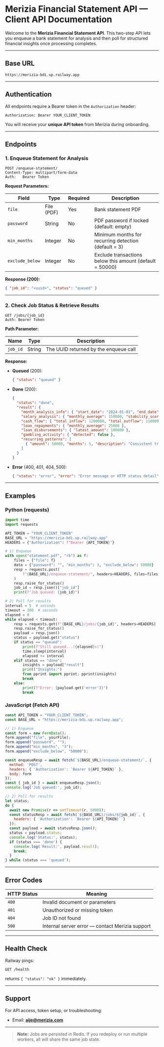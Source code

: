 # Merizia Financial Statement API — Client API Documentation

Welcome to the **Merizia Financial Statement API**. This two-step API lets you enqueue a bank statement for analysis and then poll for structured financial insights once processing completes.

---

## **Base URL**

```
https://merizia-bdi.up.railway.app
```

---

## **Authentication**

All endpoints require a Bearer token in the `Authorization` header:

```
Authorization: Bearer YOUR_CLIENT_TOKEN
```

You will receive your **unique API token** from Merizia during onboarding.

---

## **Endpoints**

### 1. Enqueue Statement for Analysis

```
POST /enqueue-statement/
Content-Type: multipart/form-data
Auth:   Bearer Token
``` 

**Request Parameters:**

| Field           | Type       | Required | Description                                          |
| --------------- | ---------- | -------- | ---------------------------------------------------- |
| `file`          | File (PDF) | Yes      | Bank statement PDF                                   |
| `password`      | String     | No       | PDF password if locked (default: empty)              |
| `min_months`    | Integer    | No       | Minimum months for recurring detection (default = 3) |
| `exclude_below` | Integer    | No       | Exclude transactions below this amount (default = 50000) |

**Response (200):**

```json
{ "job_id": "<uuid>", "status": "queued" }
```

---

### 2. Check Job Status & Retrieve Results

```
GET /jobs/{job_id}
Auth: Bearer Token
```

**Path Parameter:**

| Name     | Type   | Description                          |
| -------- | ------ | ------------------------------------ |
| `job_id` | String | The UUID returned by the enqueue call |

**Response:**

- **Queued** (200):
  ```json
  { "status": "queued" }
  ```

- **Done** (200):
  ```json
  {
    "status": "done",
    "result": {
      "month_analysis_info": { "start_date": "2024-01-01", "end_date": "2024-06-30" },
      "salary_analysis": { "monthly_average": 150000, "stability_score": "High" },
      "cash_flow": { "total_inflow": 1200000, "total_outflow": 1100000 },
      "loan_repayments": { "monthly_average": 25000 },
      "loan_disbursements": { "latest_amount": 100000 },
      "gambling_activity": { "detected": false },
      "recurring_patterns": [
        { "amount": 50000, "months": 5, "description": "Consistent transfer" }
      ]
    }
  }
  ```

- **Error** (400, 401, 404, 500):
  ```json
  { "status": "error", "error": "Error message or HTTP status detail" }
  ```

---

## **Examples**

### Python (requests)

```python
import time
import requests

API_TOKEN = "YOUR_CLIENT_TOKEN"
BASE_URL = "https://merizia-bdi.up.railway.app"
HEADERS = {"Authorization": f"Bearer {API_TOKEN}"}

# 1) Enqueue
with open("statement.pdf", "rb") as f:
    files = {"file": f}
    data = {"password": "", "min_months": 3, "exclude_below": 50000}
    resp = requests.post(
        f"{BASE_URL}/enqueue-statement/", headers=HEADERS, files=files, data=data
    )
    resp.raise_for_status()
    job_id = resp.json()["job_id"]
    print(f"Job queued: {job_id}")

# 2) Poll for results
interval = 5  # seconds
timeout = 300  # seconds
elapsed = 0
while elapsed < timeout:
    resp = requests.get(f"{BASE_URL}/jobs/{job_id}", headers=HEADERS)
    resp.raise_for_status()
    payload = resp.json()
    status = payload.get("status")
    if status == "queued":
        print(f"Still queued...({elapsed}s)")
        time.sleep(interval)
        elapsed += interval
    elif status == "done":
        insights = payload["result"]
        print("Insights:")
        from pprint import pprint; pprint(insights)
        break
    else:
        print(f"Error: {payload.get('error')}")
        break
```

### JavaScript (Fetch API)

```javascript
const API_TOKEN = "YOUR_CLIENT_TOKEN";
const BASE_URL = "https://merizia-bdi.up.railway.app";

// 1) Enqueue
const form = new FormData();
form.append("file", yourFile);
form.append("password", "");
form.append("min_months", "3");
form.append("exclude_below", "50000");

const enqueueResp = await fetch(`${BASE_URL}/enqueue-statement/`, {
  method: 'POST',
  headers: { 'Authorization': `Bearer ${API_TOKEN}` },
  body: form
});
const { job_id } = await enqueueResp.json();
console.log('Job queued:', job_id);

// 2) Poll for results
let status;
do {
  await new Promise(r => setTimeout(r, 5000));
  const statusResp = await fetch(`${BASE_URL}/jobs/${job_id}`, {
    headers: { 'Authorization': `Bearer ${API_TOKEN}` }
  });
  const payload = await statusResp.json();
  status = payload.status;
  console.log('Status:', status);
  if (status === 'done') {
    console.log('Result:', payload.result);
    break;
  }
} while (status === 'queued');
```

---

## **Error Codes**

| HTTP Status | Meaning                                                |
| ----------- | ------------------------------------------------------ |
| `400`       | Invalid document or parameters                         |
| `401`       | Unauthorized or missing token                          |
| `404`       | Job ID not found                                       |
| `500`       | Internal server error — contact Merizia support         |

---

## **Health Check**

Railway pings:

```
GET /health
```

returns `{ "status": "ok" }` immediately.

---

## **Support**

For API access, token setup, or troubleshooting:

* Email: **[aije@merizia.com](mailto:aije@merizia.com)**

---

> **Note:** Jobs are persisted in Redis. If you redeploy or run multiple workers, all will share the same job state.
